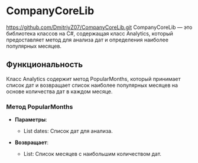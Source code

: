 # CompanyCoreLib 
https://github.com/DmitriyZ07/CompanyCoreLib.git
CompanyCoreLib — это библиотека классов на C#, содержащая класс Analytics, который предоставляет метод для анализа дат и определения наиболее популярных месяцев.
## Функциональность

Класс Analytics содержит метод PopularMonths, который принимает список дат и возвращает список наиболее популярных месяцев на основе количества дат в каждом месяце.

### Метод PopularMonths

- **Параметры**: 
  - List<DateTime> dates: Список дат для анализа.
  
- **Возвращает**: 
  - List<DateTime>: Список месяцев с наибольшим количеством дат.
